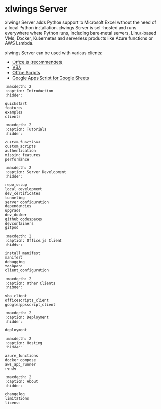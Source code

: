 # xlwings Server

xlwings Server adds Python support to Microsoft Excel without the need of a local Python installation. xlwings Server is self-hosted and runs everywhere where Python runs, including bare-metal servers, Linux-based VMs, Docker, Kubernetes and serverless products like Azure functions or AWS Lambda.

xlwings Server can be used with various clients:

- [Office.js (recommended)](clients.md#officejs-add-in-recommended)
- [VBA](clients.md#vba)
- [Office Scripts](clients.md#office-scripts)
- [Google Apps Script for Google Sheets](clients.md#google-sheets)

```{toctree}
:maxdepth: 2
:caption: Introduction
:hidden:

quickstart
features
examples
clients
```

```{toctree}
:maxdepth: 2
:caption: Tutorials
:hidden:

custom_functions
custom_scripts
authentication
missing_features
performance
```

```{toctree}
:maxdepth: 2
:caption: Server Development
:hidden:

repo_setup
local_development
dev_certificates
tunneling
server_configuration
dependencies
upgrade
dev_docker
github_codespaces
devcontainers
gitpod
```

```{toctree}
:maxdepth: 2
:caption: Office.js Client
:hidden:

install_manifest
manifest
debugging
taskpane
client_configuration
```

```{toctree}
:maxdepth: 2
:caption: Other Clients
:hidden:

vba_client
officescripts_client
googleappsscript_client
```

```{toctree}
:maxdepth: 2
:caption: Deployment
:hidden:

deployment
```

```{toctree}
:maxdepth: 2
:caption: Hosting
:hidden:

azure_functions
docker_compose
aws_app_runner
render
```

```{toctree}
:maxdepth: 2
:caption: About
:hidden:

changelog
limitations
license
```
